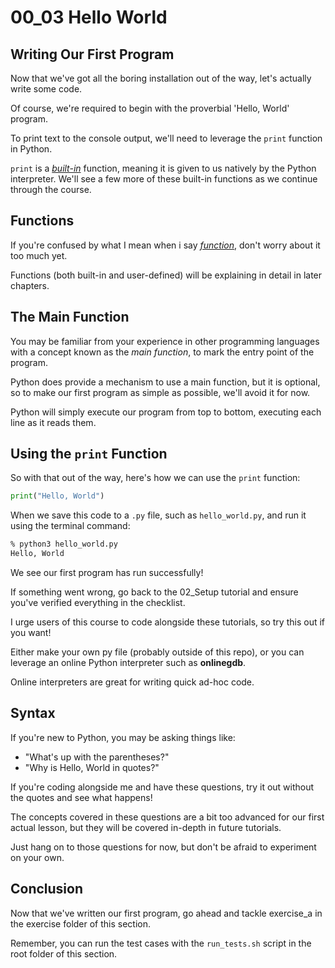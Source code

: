 # 00_03 Hello World

## Writing Our First Program

Now that we've got all the boring installation out of the way, let's actually write some code.

Of course, we're required to begin with the proverbial 'Hello, World' program.

To print text to the console output, we'll need to leverage the `print` function in Python.

`print` is a <u><i>built-in</i></u> function, meaning it is given to us natively by the Python interpreter. We'll see a few more of these built-in functions as we continue through the course.

## Functions

If you're confused by what I mean when i say <u><i>function</i></u>, don't worry about it too much yet.

Functions (both built-in and user-defined) will be explaining in detail in later chapters.

## The Main Function

You may be familiar from your experience in other programming languages with a concept known as the _main function_, to mark the entry point of the program.

Python does provide a mechanism to use a main function, but it is optional, so to make our first program as simple as possible, we'll avoid it for now.

Python will simply execute our program from top to bottom, executing each line as it reads them.

## Using the `print` Function

So with that out of the way, here's how we can use the `print` function:

```python
print("Hello, World")
```

When we save this code to a `.py` file, such as `hello_world.py`, and run it using the terminal command:

```bash
% python3 hello_world.py 
Hello, World
```

We see our first program has run successfully!

If something went wrong, go back to the 02_Setup tutorial and ensure you've verified everything in the checklist.

I urge users of this course to code alongside these tutorials, so try this out if you want!

Either make your own py file (probably outside of this repo), or you can leverage an online Python interpreter such as <b>onlinegdb</b>.

Online interpreters are great for writing quick ad-hoc code.

## Syntax

If you're new to Python, you may be asking things like:

- "What's up with the parentheses?"
- "Why is Hello, World in quotes?"

If you're coding alongside me and have these questions, try it out without the quotes and see what happens!

The concepts covered in these questions are a bit too advanced for our first actual lesson, but they will be covered in-depth in future tutorials.

Just hang on to those questions for now, but don't be afraid to experiment on your own.

## Conclusion

Now that we've written our first program, go ahead and tackle exercise_a in the exercise folder of this section.

Remember, you can run the test cases with the `run_tests.sh` script in the root folder of this section.

